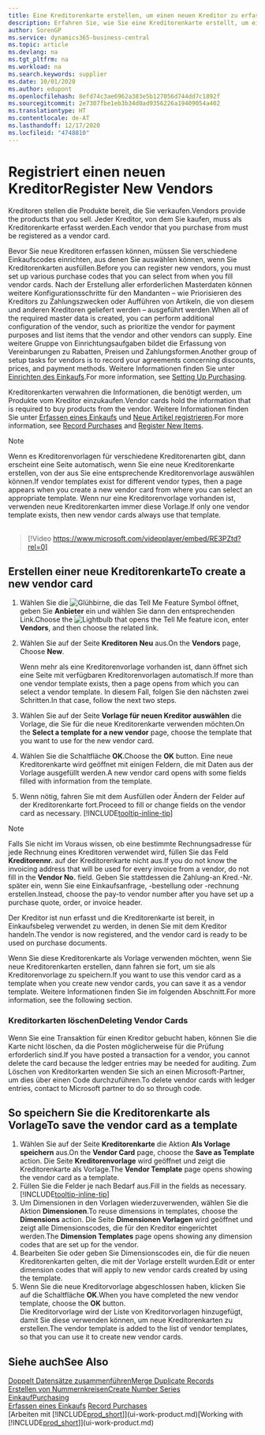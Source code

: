```yaml
---
title: Eine Kreditorenkarte erstellen, um einen neuen Kreditor zu erfassen | Microsoft Docs
description: Erfahren Sie, wie Sie eine Kreditorenkarte erstellt, um einen neuen Kreditor oder einem Lieferanten zu erfassen.
author: SorenGP
ms.service: dynamics365-business-central
ms.topic: article
ms.devlang: na
ms.tgt_pltfrm: na
ms.workload: na
ms.search.keywords: supplier
ms.date: 10/01/2020
ms.author: edupont
ms.openlocfilehash: 8efd74c3ae6962a383e5b127056d744dd7c1892f
ms.sourcegitcommit: 2e7307fbe1eb3b34d0ad9356226a19409054a402
ms.translationtype: HT
ms.contentlocale: de-AT
ms.lasthandoff: 12/17/2020
ms.locfileid: "4748810"
---
```

# <a name="register-new-vendors"></a><span data-ttu-id="124bd-103">Registriert einen neuen Kreditor</span><span class="sxs-lookup"><span data-stu-id="124bd-103">Register New Vendors</span></span>

<span data-ttu-id="124bd-104">Kreditoren stellen die Produkte bereit, die Sie verkaufen.</span><span class="sxs-lookup"><span data-stu-id="124bd-104">Vendors provide the products that you sell.</span></span> <span data-ttu-id="124bd-105">Jeder Kreditor, von dem Sie kaufen, muss als Kreditorenkarte erfasst werden.</span><span class="sxs-lookup"><span data-stu-id="124bd-105">Each vendor that you purchase from must be registered as a vendor card.</span></span>

<span data-ttu-id="124bd-106">Bevor Sie neue Kreditoren erfassen können, müssen Sie verschiedene Einkaufscodes einrichten, aus denen Sie auswählen können, wenn Sie Kreditorenkarten ausfüllen.</span><span class="sxs-lookup"><span data-stu-id="124bd-106">Before you can register new vendors, you must set up various purchase codes that you can select from when you fill vendor cards.</span></span> <span data-ttu-id="124bd-107">Nach der Erstellung aller erforderlichen Masterdaten können weitere Konfigurationsschritte für den Mandanten – wie Priorisieren des Kreditors zu Zahlungszwecken oder Aufführen von Artikeln, die von diesem und anderen Kreditoren geliefert werden – ausgeführt werden.</span><span class="sxs-lookup"><span data-stu-id="124bd-107">When all of the required master data is created, you can perform additional configuration of the vendor, such as prioritize the vendor for payment purposes and list items that the vendor and other vendors can supply.</span></span> <span data-ttu-id="124bd-108">Eine weitere Gruppe von Einrichtungsaufgaben bildet die Erfassung von Vereinbarungen zu Rabatten, Preisen und Zahlungsformen.</span><span class="sxs-lookup"><span data-stu-id="124bd-108">Another group of setup tasks for vendors is to record your agreements concerning discounts, prices, and payment methods.</span></span> <span data-ttu-id="124bd-109">Weitere Informationen finden Sie unter [Einrichten des Einkaufs](purchasing-setup-purchasing.md).</span><span class="sxs-lookup"><span data-stu-id="124bd-109">For more information, see [Setting Up Purchasing](purchasing-setup-purchasing.md).</span></span>

<span data-ttu-id="124bd-110">Kreditorenkarten verwahren die Informationen, die benötigt werden, um Produkte vom Kreditor einzukaufen.</span><span class="sxs-lookup"><span data-stu-id="124bd-110">Vendor cards hold the information that is required to buy products from the vendor.</span></span> <span data-ttu-id="124bd-111">Weitere Informationen finden Sie unter [Erfassen eines Einkaufs](purchasing-how-record-purchases.md) und [Neue Artikel registrieren](inventory-how-register-new-items.md).</span><span class="sxs-lookup"><span data-stu-id="124bd-111">For more information, see [Record Purchases](purchasing-how-record-purchases.md) and [Register New Items](inventory-how-register-new-items.md).</span></span>

> [!NOTE]  
> <span data-ttu-id="124bd-112">Wenn es Kreditorenvorlagen für verschiedene Kreditorenarten gibt, dann erscheint eine Seite automatisch, wenn Sie eine neue Kreditorenkarte erstellen, von der aus Sie eine entsprechende Kreditorenvorlage auswählen können.</span><span class="sxs-lookup"><span data-stu-id="124bd-112">If vendor templates exist for different vendor types, then a page appears when you create a new vendor card from where you can select an appropriate template.</span></span> <span data-ttu-id="124bd-113">Wenn nur eine Kreditorenvorlage vorhanden ist, verwenden neue Kreditorenkarten immer diese Vorlage.</span><span class="sxs-lookup"><span data-stu-id="124bd-113">If only one vendor template exists, then new vendor cards always use that template.</span></span>
<br><br>  

> [!Video https://www.microsoft.com/videoplayer/embed/RE3PZtd?rel=0]

## <a name="to-create-a-new-vendor-card"></a><span data-ttu-id="124bd-114">Erstellen einer neue Kreditorenkarte</span><span class="sxs-lookup"><span data-stu-id="124bd-114">To create a new vendor card</span></span>

1. <span data-ttu-id="124bd-115">Wählen Sie die ![Glühbirne, die das Tell Me Feature](media/ui-search/search_small.png "Tell Me-Funktion") Symbol öffnet, geben Sie **Anbieter** ein und wählen Sie dann den entsprechenden Link.</span><span class="sxs-lookup"><span data-stu-id="124bd-115">Choose the ![Lightbulb that opens the Tell Me feature](media/ui-search/search_small.png "Tell me what you want to do") icon, enter **Vendors**, and then choose the related link.</span></span>  
2. <span data-ttu-id="124bd-116">Wählen Sie auf der Seite **Kreditoren** **Neu** aus.</span><span class="sxs-lookup"><span data-stu-id="124bd-116">On the **Vendors** page, Choose **New**.</span></span>

    <span data-ttu-id="124bd-117">Wenn mehr als eine Kreditorenvorlage vorhanden ist, dann öffnet sich eine Seite mit verfügbaren Kreditorenvorlagen automatisch.</span><span class="sxs-lookup"><span data-stu-id="124bd-117">If more than one vendor template exists, then a page opens from which you can select a vendor template.</span></span> <span data-ttu-id="124bd-118">In diesem Fall, folgen Sie den nächsten zwei Schritten.</span><span class="sxs-lookup"><span data-stu-id="124bd-118">In that case, follow the next two steps.</span></span>
3. <span data-ttu-id="124bd-119">Wählen Sie auf der Seite **Vorlage für neuen Kreditor auswählen** die Vorlage, die Sie für die neue Kreditorenkarte verwenden möchten.</span><span class="sxs-lookup"><span data-stu-id="124bd-119">On the **Select a template for a new vendor** page, choose the template that you want to use for the new vendor card.</span></span>
4. <span data-ttu-id="124bd-120">Wählen Sie die Schaltfläche **OK**.</span><span class="sxs-lookup"><span data-stu-id="124bd-120">Choose the **OK** button.</span></span> <span data-ttu-id="124bd-121">Eine neue Kreditorenkarte wird geöffnet mit einigen Feldern, die mit Daten aus der Vorlage ausgefüllt werden.</span><span class="sxs-lookup"><span data-stu-id="124bd-121">A new vendor card opens with some fields filled with information from the template.</span></span>
5. <span data-ttu-id="124bd-122">Wenn nötig, fahren Sie mit dem Ausfüllen oder Ändern der Felder auf der Kreditorenkarte fort.</span><span class="sxs-lookup"><span data-stu-id="124bd-122">Proceed to fill or change fields on the vendor card as necessary.</span></span> [!INCLUDE[tooltip-inline-tip](includes/tooltip-inline-tip_md.md)]

> [!NOTE]  
> <span data-ttu-id="124bd-123">Falls Sie nicht im Voraus wissen, ob eine bestimmte Rechnungsadresse für jede Rechnung eines Kreditoren verwendet wird, füllen Sie das Feld **Kreditorennr.** auf der Kreditorenkarte nicht aus.</span><span class="sxs-lookup"><span data-stu-id="124bd-123">If you do not know the invoicing address that will be used for every invoice from a vendor, do not fill in the **Vendor No.** field.</span></span> <span data-ttu-id="124bd-124">Geben Sie stattdessen die Zahlung-an Kred.-Nr. später ein, wenn Sie eine Einkaufsanfrage, -bestellung oder -rechnung erstellen.</span><span class="sxs-lookup"><span data-stu-id="124bd-124">Instead, choose the pay-to vendor number after you have set up a purchase quote, order, or invoice header.</span></span>

<span data-ttu-id="124bd-125">Der Kreditor ist nun erfasst und die Kreditorenkarte ist bereit, in Einkaufsbeleg verwendet zu werden, in denen Sie mit dem Kreditor handeln.</span><span class="sxs-lookup"><span data-stu-id="124bd-125">The vendor is now registered, and the vendor card is ready to be used on purchase documents.</span></span>

<span data-ttu-id="124bd-126">Wenn Sie diese Kreditorenkarte als Vorlage verwenden möchten, wenn Sie neue Kreditorenkarten erstellen, dann fahren sie fort, um sie als Kreditorenvorlage zu speichern.</span><span class="sxs-lookup"><span data-stu-id="124bd-126">If you want to use this vendor card as a template when you create new vendor cards, you can save it as a vendor template.</span></span> <span data-ttu-id="124bd-127">Weitere Informationen finden Sie im folgenden Abschnitt.</span><span class="sxs-lookup"><span data-stu-id="124bd-127">For more information, see the following section.</span></span>

### <a name="deleting-vendor-cards"></a><span data-ttu-id="124bd-128">Kreditorkarten löschen</span><span class="sxs-lookup"><span data-stu-id="124bd-128">Deleting Vendor Cards</span></span>
<span data-ttu-id="124bd-129">Wenn Sie eine Transaktion für einen Kreditor gebucht haben, können Sie die Karte nicht löschen, da die Posten möglicherweise für die Prüfung erforderlich sind.</span><span class="sxs-lookup"><span data-stu-id="124bd-129">If you have posted a transaction for a vendor, you cannot delete the card because the ledger entries may be needed for auditing.</span></span> <span data-ttu-id="124bd-130">Zum Löschen von Kreditorkarten wenden Sie sich an einen Microsoft-Partner, um dies über einen Code durchzuführen.</span><span class="sxs-lookup"><span data-stu-id="124bd-130">To delete vendor cards with ledger entries, contact to Microsoft partner to do so through code.</span></span>

## <a name="to-save-the-vendor-card-as-a-template"></a><span data-ttu-id="124bd-131">So speichern Sie die Kreditorenkarte als Vorlage</span><span class="sxs-lookup"><span data-stu-id="124bd-131">To save the vendor card as a template</span></span>
1. <span data-ttu-id="124bd-132">Wählen Sie auf der Seite **Kreditorenkarte** die Aktion **Als Vorlage speichern** aus.</span><span class="sxs-lookup"><span data-stu-id="124bd-132">On the **Vendor Card** page, choose the **Save as Template** action.</span></span> <span data-ttu-id="124bd-133">Die Seite **Kreditorenvorlage** wird geöffnet und zeigt die Kreditorenkarte als Vorlage.</span><span class="sxs-lookup"><span data-stu-id="124bd-133">The **Vendor Template** page opens showing the vendor card as a template.</span></span>
2. <span data-ttu-id="124bd-134">Füllen Sie die Felder je nach Bedarf aus.</span><span class="sxs-lookup"><span data-stu-id="124bd-134">Fill in the fields as necessary.</span></span> [!INCLUDE[tooltip-inline-tip](includes/tooltip-inline-tip_md.md)]
3. <span data-ttu-id="124bd-135">Um Dimensionen in den Vorlagen wiederzuverwenden, wählen Sie die Aktion **Dimensionen**.</span><span class="sxs-lookup"><span data-stu-id="124bd-135">To reuse dimensions in templates, choose the **Dimensions** action.</span></span> <span data-ttu-id="124bd-136">Die Seite **Dimensionen Vorlagen** wird geöffnet und zeigt alle Dimensionscodes, die für den Kreditor eingerichtet werden.</span><span class="sxs-lookup"><span data-stu-id="124bd-136">The **Dimension Templates** page opens showing any dimension codes that are set up for the vendor.</span></span>
4. <span data-ttu-id="124bd-137">Bearbeiten Sie oder geben Sie Dimensionscodes ein, die für die neuen Kreditorenkarten gelten, die mit der Vorlage erstellt wurden.</span><span class="sxs-lookup"><span data-stu-id="124bd-137">Edit or enter dimension codes that will apply to new vendor cards created by using the template.</span></span>
5. <span data-ttu-id="124bd-138">Wenn Sie die neue Kreditorvorlage abgeschlossen haben, klicken Sie auf die Schaltfläche **OK**.</span><span class="sxs-lookup"><span data-stu-id="124bd-138">When you have completed the new vendor template, choose the **OK** button.</span></span>  
   <span data-ttu-id="124bd-139">Die Kreditorvorlage wird der Liste von Kreditorvorlagen hinzugefügt, damit Sie diese verwenden können, um neue Kreditorenkarten zu erstellen.</span><span class="sxs-lookup"><span data-stu-id="124bd-139">The vendor template is added to the list of vendor templates, so that you can use it to create new vendor cards.</span></span>

## <a name="see-also"></a><span data-ttu-id="124bd-140">Siehe auch</span><span class="sxs-lookup"><span data-stu-id="124bd-140">See Also</span></span>
[<span data-ttu-id="124bd-141">Doppelt Datensätze zusammenführen</span><span class="sxs-lookup"><span data-stu-id="124bd-141">Merge Duplicate Records</span></span>](sales-how-merge-duplicate-records.md)  
[<span data-ttu-id="124bd-142">Erstellen von Nummernkreisen</span><span class="sxs-lookup"><span data-stu-id="124bd-142">Create Number Series</span></span>](ui-create-number-series.md)  
[<span data-ttu-id="124bd-143">Einkauf</span><span class="sxs-lookup"><span data-stu-id="124bd-143">Purchasing</span></span>](purchasing-manage-purchasing.md)  
<span data-ttu-id="124bd-144">[Erfassen eines Einkaufs](purchasing-how-record-purchases.md) </span><span class="sxs-lookup"><span data-stu-id="124bd-144">[Record Purchases](purchasing-how-record-purchases.md) </span></span>  
<span data-ttu-id="124bd-145">[Arbeiten mit [!INCLUDE[prod_short](includes/prod_short.md)]](ui-work-product.md)</span><span class="sxs-lookup"><span data-stu-id="124bd-145">[Working with [!INCLUDE[prod_short](includes/prod_short.md)]](ui-work-product.md)</span></span>  
